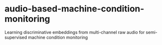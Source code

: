 # audio-based-machine-condition-monitoring
Learning discriminative embeddings from multi-channel raw audio for semi-supervised machine condition monitoring
